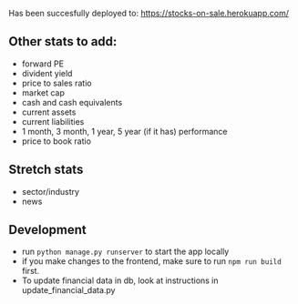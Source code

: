 Has been succesfully deployed to: https://stocks-on-sale.herokuapp.com/

## Other stats to add:
 - forward PE
 - divident yield
 - price to sales ratio
 - market cap
 - cash and cash equivalents
 - current assets
 - current liabilities
 - 1 month, 3 month, 1 year, 5 year (if it has) performance
 - price to book ratio

## Stretch stats
 - sector/industry
 - news
 
## Development
 - run `python manage.py runserver` to start the app locally
 - if you make changes to the frontend, make sure to run `npm run build` first. 
 - To update financial data in db, look at instructions in update\_financial\_data.py
